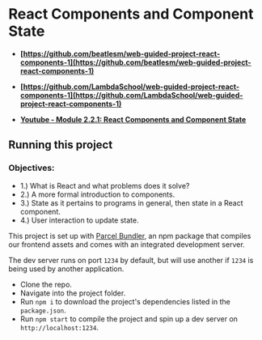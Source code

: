 # React Components and Component State

-   **[https://github.com/beatlesm/web-guided-project-react-components-1](https://github.com/beatlesm/web-guided-project-react-components-1)**

-   **[https://github.com/LambdaSchool/web-guided-project-react-components-1](https://github.com/LambdaSchool/web-guided-project-react-components-1)**

-   **[Youtube - Module 2.2.1: React Components and Component State](https://lambdaschool.zoom.us/rec/share/DA58s4VKCT1pznff1mYOQj35ofKYuhMcGfWD4t3ixRwDEcQFZjN_jqJ39ZquBkUz.4hHSL0FQEnk3w1Sf?startTime=1633366667000)**

## Running this project

### Objectives:

-   1.) What is React and what problems does it solve?
-   2.) A more formal introduction to components.
-   3.) State as it pertains to programs in general, then state in a React component.
-   4.) User interaction to update state.

This project is set up with [Parcel Bundler](https://parceljs.org/), an npm package
that compiles our frontend assets and comes with an integrated development server.

The dev server runs on port `1234` by default, but will use another if `1234` is
being used by another application.

- Clone the repo.
- Navigate into the project folder.
- Run `npm i` to download the project's dependencies listed in the `package.json`.
- Run `npm start` to compile the project and spin up a dev server on `http://localhost:1234`.


